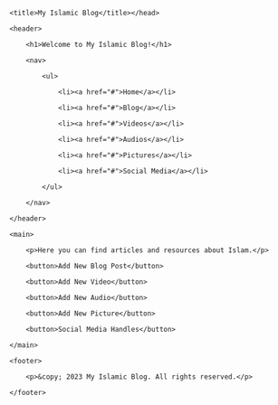 <!DOCTYPE html>

<html>

<head>

	<title>My Islamic Blog</title></head>

<body>

	<header>

		<h1>Welcome to My Islamic Blog!</h1>

		<nav>

			<ul>

				<li><a href="#">Home</a></li>

				<li><a href="#">Blog</a></li>

				<li><a href="#">Videos</a></li>

				<li><a href="#">Audios</a></li>

				<li><a href="#">Pictures</a></li>

				<li><a href="#">Social Media</a></li>

			</ul>

		</nav>

	</header>

	<main>

		<p>Here you can find articles and resources about Islam.</p>

		<button>Add New Blog Post</button>

		<button>Add New Video</button>

		<button>Add New Audio</button>

		<button>Add New Picture</button>

		<button>Social Media Handles</button>

	</main>

	<footer>

		<p>&copy; 2023 My Islamic Blog. All rights reserved.</p>

	</footer>

</body>

</html>

